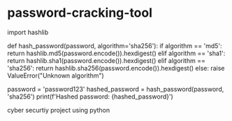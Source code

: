 # password-cracking-tool
import hashlib

def hash_password(password, algorithm='sha256'):
    if algorithm == 'md5':
        return hashlib.md5(password.encode()).hexdigest()
    elif algorithm == 'sha1':
        return hashlib.sha1(password.encode()).hexdigest()
    elif algorithm == 'sha256':
        return hashlib.sha256(password.encode()).hexdigest()
    else:
        raise ValueError("Unknown algorithm")

password = 'password123'
hashed_password = hash_password(password, 'sha256')
print(f'Hashed password: {hashed_password}')

cyber securtiy project using python
